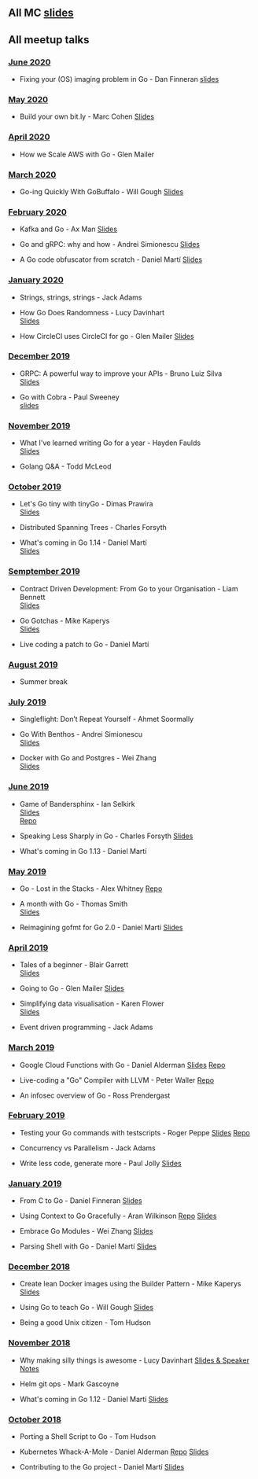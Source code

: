 ## All MC [slides](https://drive.google.com/drive/folders/1Rw8IOTb_8e7YXvBuGZQ41eg9zgkMVRj9?usp=sharing)

## All meetup talks

### [June 2020](#06.2020)
* Fixing your (OS) imaging problem in Go - Dan Finneran [slides](https://plndr.io/fixing_your_image_problem_with_go.pdf)

### [May 2020](#05.2020)
* Build your own bit.ly - Marc Cohen [Slides](mco.fyi/links)

### [April 2020](#04.2020)
* How we Scale AWS with Go - Glen Mailer

### [March 2020](#03.2020)

* Go-ing Quickly With GoBuffalo - Will Gough [Slides](https://speakerdeck.com/williamhgough/go-ing-quickly-with-gobuffalo)

### [February 2020](#02.2020)

* Kafka and Go - Ax Man
[Slides](https://drive.google.com/file/d/1Tk7WV4mKDUr5p6JJLMeBD3-5Ax03FI_V/view?usp=sharing)

* Go and gRPC: why and how - Andrei Simionescu [Slides](https://talks.godoc.org/github.com/andreis/talks/200206-sheffield-go-meetup/talk.slide)

* A Go code obfuscator from scratch - Daniel Martí
[Slides](https://drive.google.com/open?id=1EySDaexiiVgcmk66iVxrX_-LaLuaxqMcwMwMBAOaZZ4)

### [January 2020](#01.2020)

* Strings, strings, strings - Jack Adams

* How Go Does Randomness - Lucy Davinhart  
[Slides](http://goto.lmhd.me/talks/go-random)

* How CircleCI uses CircleCI for go - Glen Mailer
[Slides](https://docs.google.com/presentation/d/17CiJl3_U9TJu4Aweh6NFLH_vVzUCS1oVGOsZc3m747E/edit?usp=sharing)

### [December 2019](#12.2019)
* GRPC: A powerful way to improve your APIs - Bruno Luiz Silva  
[Slides](https://docs.google.com/presentation/d/1GlXCPojeCd7Y2jJKjV2lQQ_SXU-srf1ZX8dCeMxNhlY/edit?usp=sharing)

* Go with Cobra  - Paul Sweeney  
[slides](https://send.firefox.com/download/8a99921cc7edef94/#qrE0ov9dsY8UYowfK4LkKQ)

### [November 2019](#11.2019)

* What I've learned writing Go for a year - Hayden Faulds  
[Slides](https://docs.google.com/presentation/d/1gGiTppnsQYrW6-37m7ZBL5d1sJ7UgHOhZCfesKWM2Pk/edit?usp=sharing)

* Golang Q&A - Todd McLeod

### [October 2019](#10.2019)  

* Let's Go tiny with tinyGo - Dimas Prawira  
[Slides](https://docs.google.com/presentation/d/10ObNlepSjgoRMGGmt19TkgCsSZ9CTGWhBIZbTLotB2Y/edit#slide=id.p)  

* Distributed Spanning Trees - Charles Forsyth  

* What's coming in Go 1.14 - Daniel Martí  
[Slides](https://docs.google.com/presentation/d/1HfIwlVTmVWQk94OLKfTGvXpQxyp0U4ywG1u5j2tjiuE/edit#slide=id.g550f852d27_228_0)  

### [Semptember 2019](#09.2019)  

* Contract Driven Development: From Go to your Organisation - Liam Bennett  
[Slides](https://drive.google.com/file/d/1T25mhCqf0YtbI8T5JjphAMOHNUCYu2Xw/view?usp=sharing)  

* Go Gotchas - Mike Kaperys  
[Slides](https://speakerdeck.com/kaperys/go-gotchas)  

* Live coding a patch to Go - Daniel Martí  

### [August 2019](#08.2019) 
* Summer break

### [July 2019](#07.2019)  

* Singleflight: Don’t Repeat Yourself - Ahmet Soormally  

* Go With Benthos - Andrei Simionescu  
[Slides](https://gist.github.com/andreis/6c1689a8e95e74b33e07296d397fc6d4)  

* Docker with Go and Postgres - Wei Zhang  
[Slides](https://docs.google.com/presentation/d/1xZmZq85D3HRKnV1TYfSlawywmZwBxv9XYi4jWqmMLgU/edit?usp=sharing)

### [June 2019](#06.2019)

* Game of Bandersphinx - Ian Selkirk  
[Slides](https://1drv.ms/p/s!AkV6K4WpJZjaiflQRr1Jalo72A7AmQ?e=2dXQhv)  
[Repo](https://repl.it/@PyBoy99/Game-of-Bandersphinx)

* Speaking Less Sharply in Go - Charles Forsyth
[Slides](https://docs.google.com/presentation/d/1J3r4x-cZxWRakDQVtsP8HRop2Eg8TxSK3q9DOG8eZMQ/edit?usp=sharing)

* What's coming in Go 1.13 - Daniel Martí

### [May 2019](#05.2019)

* Go - Lost in the Stacks - Alex Whitney
[Repo](https://github.com/adwhit/lost-in-the-stacks)

* A month with Go - Thomas Smith  
[Slides](https://tomm.us/talks/a-month-with-go.pdf)

* Reimagining gofmt for Go 2.0 - Daniel Martí
[Slides](https://docs.google.com/presentation/d/14HcyqkNcQ48uyjM_Sas3HxO1LbFvykcfKksFPHaaEcI/edit)

### [April 2019](#04.2019)

* Tales of a beginner - Blair Garrett  
[Slides](https://docs.google.com/presentation/d/10T-QWDosmw0DUsrDQPDzmyv0k81k3oYhEhGQ_5wx9SA/edit?usp=sharing)

* Going to Go - Glen Mailer
[Slides](https://glenjamin.github.io/going-to-go/index.html)

* Simplifying data visualisation - Karen Flower  
[Slides](http://karenflower.co/slides/simplifying-data-visualisation.pdf)

* Event driven programming - Jack Adams

### [March 2019](#03.2019)

* Google Cloud Functions with Go - Daniel Alderman
[Slides](https://docs.google.com/presentation/d/1isibjSr1NruAYhuClbPnBLkvhGMXDccnDEtO-xdBy5E/edit)
[Repo](https://github.com/Daniel-Alderman77/go-cloud-functions-talk)

* Live-coding a "Go" Compiler with LLVM - Peter Waller
[Repo](https://github.com/pwaller/go2ll-talk)

* An infosec overview of Go - Ross Prendergast

### [February 2019](#02.2019)

* Testing your Go commands with testscripts - Roger Peppe
[Slides](https://go-talks.appspot.com/github.com/rogpeppe/talks/testscript.talk/testscript.slide#1)
[Repo](https://godoc.org/github.com/rogpeppe/go-internal/testscript)

* Concurrency vs Parallelism - Jack Adams

* Write less code, generate more - Paul Jolly
[Slides](https://go-talks.appspot.com/github.com/myitcv/talks/2019-02-07-code-generation/main.slide#1)

### [January 2019](#01.2019)

* From C to Go - Daniel Finneran
[Slides](https://www.dropbox.com/s/ongds3akb2mislt/GoSheffield.pptx?dl=0)

* Using Context to Go Gracefully - Aran Wilkinson
[Repo](https://github.com/aranw/graceful-context-example)
[Slides](https://goo.gl/JHQEyw)

* Embrace Go Modules - Wei Zhang
[Slides](https://docs.google.com/presentation/d/19wRr1rBPEGbxEF8vsAb5Fj67EaG2e6Jx0N2Uzpi_5Qw/edit?usp=sharing)

* Parsing Shell with Go - Daniel Martí
[Slides](https://docs.google.com/presentation/d/1_vJf3LeVCzRrBMT7IMJD9SHVuoNC_IGIwV_aIMgFM9U/edit#slide=id.p)

### [December 2018](#12.2018)

* Create lean Docker images using the Builder Pattern - Mike Kaperys
[Slides](https://speakerdeck.com/kaperys/create-lean-docker-images-using-the-builder-pattern)

* Using Go to teach Go - Will Gough
[Slides](https://speakerdeck.com/williamhgough/using-go-to-teach-go/)

* Being a good Unix citizen - Tom Hudson

### [November 2018](#11.2018)

* Why making silly things is awesome - Lucy Davinhart
[Slides & Speaker Notes](https://lmhd.me/talk/silly)

* Helm git ops - Mark Gascoyne

* What's coming in Go 1.12 - Daniel Martí
[Slides](https://blog.myitcv.io/gopherjs_examples_sites/present/?url=https://raw.githubusercontent.com/mvdan/talks/master/2018/go1.12-pre.slide&hideAddressBar=true)

### [October 2018](#10.2018)

* Porting a Shell Script to Go - Tom Hudson

* Kubernetes Whack-A-Mole - Daniel Alderman
[Repo](https://github.com/Daniel-Alderman77/kubernetes-whack-a-mole)
[Slides](https://docs.google.com/presentation/d/1WlFDW8WYWjAN3MlqdT9Q6GplFSY7wEIgjCvYb3mZ3uo/edit#slide=id.p)

* Contributing to the Go project - Daniel Martí
[Slides](https://docs.google.com/presentation/d/1PouU8NoyLYwdh2Cw4RlOesJJhu7peCMi2NkXpLX4F5s/edit?usp=sharing)
